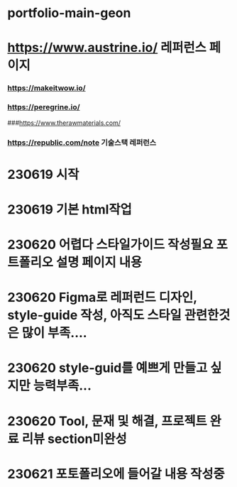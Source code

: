# portfolio-main-geon
# https://www.austrine.io/ 레퍼런스 페이지
### https://makeitwow.io/
### https://peregrine.io/
###https://www.therawmaterials.com/
### https://republic.com/note 기술스택 레퍼런스
# 230619 시작
# 230619 기본 html작업
# 230620 어렵다 스타일가이드 작성필요 포트폴리오 설명 페이지 내용
# 230620 Figma로 레퍼런드 디자인, style-guide 작성, 아직도 스타일 관련한것은 많이 부족....
# 230620 style-guid를 예쁘게 만들고 싶지만 능력부족...
# 230620 Tool,  문재 및 해결, 프로젝트 완료 리뷰 section미완성 
# 230621 포토폴리오에 들어갈 내용 작성중


